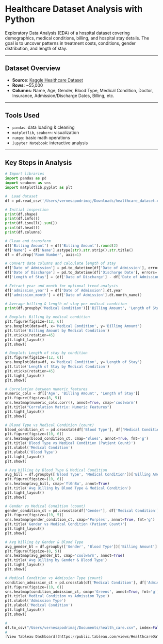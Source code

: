 # Healthcare Dataset Analysis with Python

Exploratory Data Analysis (EDA) of a hospital dataset covering demographics, medical conditions, billing, and hospital stay details. The goal is to uncover patterns in treatment costs, conditions, gender distribution, and length of stay.

---

## Dataset Overview

-  **Source**: [Kaggle Healthcare Dataset](https://www.kaggle.com/datasets/prasad22/healthcare-dataset)
-  **Rows**: ~55,000
- **Columns**: Name, Age, Gender, Blood Type, Medical Condition, Doctor, Insurance, Admission/Discharge Dates, Billing, etc.

---

## Tools Used

- `pandas`: data loading & cleaning  
- `matplotlib`, `seaborn`: visualization  
- `numpy`: basic math operations  
- `Jupyter Notebook`: interactive analysis

---

## Key Steps in Analysis
```python
# Import libraries
import pandas as pd
import seaborn as sns
import matplotlib.pyplot as plt

#  Load dataset
df = pd.read_csv('/Users/vernesapodrimaj/Downloads/healthcare_dataset.csv')

# Initial inspection
print(df.shape)
print(df.info())
print(df.isnull().sum())
print(df.head())
print(df.columns)

# Clean and transform
df['Billing Amount'] = df['Billing Amount'].round(2)
df['Name'] = df['Name'].astype(str).str.strip().str.title()
df = df.drop('Room Number', axis=1)

# Convert date columns and calculate length of stay
df['Date of Admission'] = pd.to_datetime(df['Date of Admission'], errors='coerce')
df['Date of Discharge'] = pd.to_datetime(df['Discharge Date'], errors='coerce')
df['Length of Stay'] = (df['Date of Discharge'] - df['Date of Admission']).dt.days

# Extract year and month for optional trend analysis
df['admission_year'] = df['Date of Admission'].dt.year
df['admission_month'] = df['Date of Admission'].dt.month_name()

# Average billing & length of stay per medical condition
print(df.groupby('Medical Condition')[['Billing Amount', 'Length of Stay']].mean().round(2).sort_values('Billing Amount'))

# Boxplot: Billing by medical condition
plt.figure(figsize=(12, 6))
sns.boxplot(data=df, x='Medical Condition', y='Billing Amount')
plt.title('Billing Amount by Medical Condition')
plt.xticks(rotation=45)
plt.tight_layout()
plt.show()

# Boxplot: Length of stay by condition
plt.figure(figsize=(12, 6))
sns.boxplot(data=df, x='Medical Condition', y='Length of Stay')
plt.title('Length of Stay by Medical Condition')
plt.xticks(rotation=45)
plt.tight_layout()
plt.show()

# Correlation between numeric features
numeric_cols = df[['Age', 'Billing Amount', 'Length of Stay']]
plt.figure(figsize=(8, 5))
sns.heatmap(numeric_cols.corr(), annot=True, cmap='coolwarm')
plt.title("Correlation Matrix: Numeric Features")
plt.tight_layout()
plt.show()

# Blood Type vs Medical Condition (count)
blood_condition_ct = pd.crosstab(df['Blood Type'], df['Medical Condition'])
plt.figure(figsize=(10, 6))
sns.heatmap(blood_condition_ct, cmap='Blues', annot=True, fmt='g')
plt.title('Blood Type vs Medical Condition (Patient Count)')
plt.xlabel('Medical Condition')
plt.ylabel('Blood Type')
plt.tight_layout()
plt.show()

# Avg billing by Blood Type & Medical Condition
avg_bill = df.groupby(['Blood Type', 'Medical Condition'])['Billing Amount'].mean().unstack().round(1)
plt.figure(figsize=(10, 6))
sns.heatmap(avg_bill, cmap='YlGnBu', annot=True)
plt.title('Avg Billing by Blood Type & Medical Condition')
plt.tight_layout()
plt.show()

# Gender vs Medical Condition (count)
gender_condition_ct = pd.crosstab(df['Gender'], df['Medical Condition'])
plt.figure(figsize=(10, 5))
sns.heatmap(gender_condition_ct, cmap='Purples', annot=True, fmt='g')
plt.title('Gender vs Medical Condition (Patient Count)')
plt.tight_layout()
plt.show()

# Avg billing by Gender & Blood Type
avg_gender_bt = df.groupby(['Gender', 'Blood Type'])['Billing Amount'].mean().unstack().round(1)
plt.figure(figsize=(8, 5))
sns.heatmap(avg_gender_bt, cmap='coolwarm', annot=True)
plt.title('Avg Billing by Gender & Blood Type')
plt.tight_layout()
plt.show()

# Medical Condition vs Admission Type (count)
condition_admission_ct = pd.crosstab(df['Medical Condition'], df['Admission Type'])
plt.figure(figsize=(10, 6))
sns.heatmap(condition_admission_ct, cmap='Greens', annot=True, fmt='g')
plt.title('Medical Condition vs Admission Type')
plt.xlabel('Admission Type')
plt.ylabel('Medical Condition')
plt.tight_layout()
plt.show()

#
df.to_csv("/Users/vernesapodrimaj/Documents/health_care.csv", index=False)
#
[View Tableau Dashboard](https://public.tableau.com/views/HealthcareDatasetAnalysis_17524062177120/Dashboard1?:language=en-GB&publish=yes&:sid=&:redirect=auth&:display_count=n&:origin=viz_share_link)

